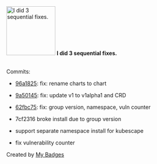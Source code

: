 <img src="https://github.com/my-badges/my-badges/blob/master/src/all-badges/fix-commit/fix-3.png?raw=true" alt="I did 3 sequential fixes." title="I did 3 sequential fixes." width="128">
<strong>I did 3 sequential fixes.</strong>
<br><br>

Commits:

- <a href="https://github.com/validator-labs/validator-plugin-kubescape/commit/96a1825fb157d227b67e2764bec155ecb1dc0d86">96a1825</a>: fix: rename charts to chart
- <a href="https://github.com/validator-labs/validator-plugin-kubescape/commit/9a50145500c8d58868f6ff2eae7bb7a0191e7b1c">9a50145</a>: fix: update v1 to v1alpha1 and CRD
- <a href="https://github.com/validator-labs/validator-plugin-kubescape/commit/62fbc75da3218a10b58a81fd0462f4e926c5512e">62fbc75</a>: fix: group version, namespace, vuln counter

- 7cf2316 broke install due to group version
- support separate namespace install for kubescape
- fix vulnerability counter


Created by <a href="https://github.com/my-badges/my-badges">My Badges</a>